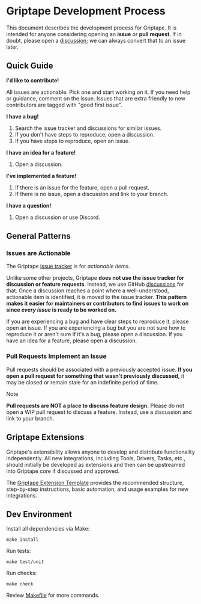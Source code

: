 # Griptape Development Process

This document describes the development process for Griptape. It is intended for
anyone considering opening an **issue** or **pull request**. If in doubt,
please open a [discussion](https://github.com/orgs/griptape-ai/discussions);
we can always convert that to an issue later.

## Quick Guide

**I'd like to contribute!**

All issues are actionable. Pick one and start working on it.
If you need help or guidance, comment on the issue. Issues that are extra
friendly to new contributors are tagged with "good first issue".

**I have a bug!**

1. Search the issue tracker and discussions for similar issues.
2. If you don't have steps to reproduce, open a discussion.
3. If you have steps to reproduce, open an issue.

**I have an idea for a feature!**

1. Open a discussion.

**I've implemented a feature!**

1. If there is an issue for the feature, open a pull request.
2. If there is no issue, open a discussion and link to your branch.

**I have a question!**

1. Open a discussion or use Discord.

## General Patterns

### Issues are Actionable

The Griptape [issue tracker](https://github.com/griptape-ai/griptape/issues)
is for _actionable items_.

Unlike some other projects, Griptape **does not use the issue tracker for
discussion or feature requests**. Instead, we use GitHub
[discussions](https://github.com/orgs/griptape-ai/discussions) for that.
Once a discussion reaches a point where a well-understood, actionable
item is identified, it is moved to the issue tracker. **This pattern
makes it easier for maintainers or contributors to find issues to work on
since _every issue_ is ready to be worked on.**

If you are experiencing a bug and have clear steps to reproduce it, please
open an issue. If you are experiencing a bug but you are not sure how to
reproduce it or aren't sure if it's a bug, please open a discussion.
If you have an idea for a feature, please open a discussion.

### Pull Requests Implement an Issue

Pull requests should be associated with a previously accepted issue.
**If you open a pull request for something that wasn't previously discussed,**
it may be closed or remain stale for an indefinite period of time.


> [!NOTE]
>
> **Pull requests are NOT a place to discuss feature design.** Please do
> not open a WIP pull request to discuss a feature. Instead, use a discussion
> and link to your branch.

## Griptape Extensions

Griptape's extensibility allows anyone to develop and distribute functionality independently.
All new integrations, including Tools, Drivers, Tasks, etc., should initially be developed as extensions and then can be upstreamed into Griptape core if discussed and approved.

The [Griptape Extension Template](https://github.com/griptape-ai/griptape-extension-template) provides the recommended structure, step-by-step instructions, basic automation, and usage examples for new integrations.

## Dev Environment

Install all dependencies via Make:
```shell
make install
```

Run tests:
```shell
make test/unit
```

Run checks:
```shell
make check
```

Review [Makefile](https://github.com/griptape-ai/griptape/blob/main/Makefile) for more commands.
